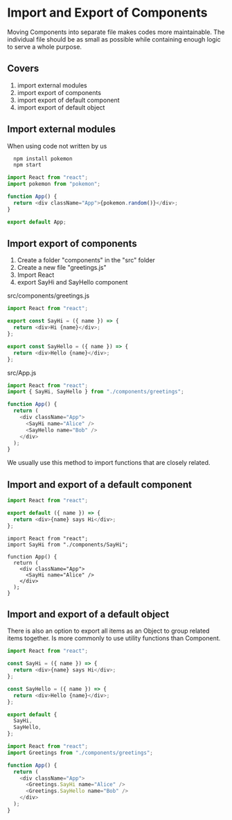 # Import and Export of Components

Moving Components into separate file makes codes more maintainable.
The individual file should be as small as possible while containing enough logic to serve a whole purpose.

## Covers

1. import external modules
2. import export of components
3. import export of default component
4. import export of default object

## Import external modules

When using code not written by us

```sh
  npm install pokemon
  npm start
```

```javascript
import React from "react";
import pokemon from "pokemon";

function App() {
  return <div className="App">{pokemon.random()}</div>;
}

export default App;
```

## Import export of components

1. Create a folder "components" in the "src" folder
2. Create a new file "greetings.js"
3. Import React
4. export SayHi and SayHello component

src/components/greetings.js

```javascript
import React from "react";

export const SayHi = ({ name }) => {
  return <div>Hi {name}</div>;
};

export const SayHello = ({ name }) => {
  return <div>Hello {name}</div>;
};
```

src/App.js

```javascript
import React from "react";
import { SayHi, SayHello } from "./components/greetings";

function App() {
  return (
    <div className="App">
      <SayHi name="Alice" />
      <SayHello name="Bob" />
    </div>
  );
}
```

We usually use this method to import functions that are closely related.

## Import and export of a default component

```javascript
import React from "react";

export default ({ name }) => {
  return <div>{name} says Hi</div>;
};
```

```
import React from "react";
import SayHi from "./components/SayHi";

function App() {
  return (
    <div className="App">
      <SayHi name="Alice" />
    </div>
  );
}
```

## Import and export of a default object

There is also an option to export all items as an Object to group related items together.
Is more commonly to use utility functions than Component.

```javascript
import React from "react";

const SayHi = ({ name }) => {
  return <div>{name} says Hi</div>;
};

const SayHello = ({ name }) => {
  return <div>Hello {name}</div>;
};

export default {
  SayHi,
  SayHello,
};
```

```javascript
import React from "react";
import Greetings from "./components/greetings";

function App() {
  return (
    <div className="App">
      <Greetings.SayHi name="Alice" />
      <Greetings.SayHello name="Bob" />
    </div>
  );
}
```
